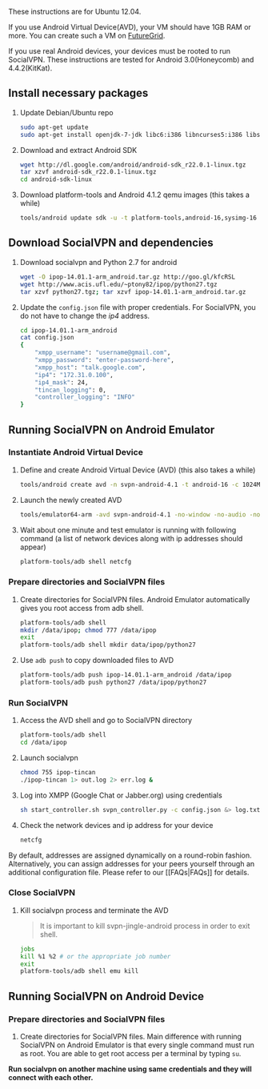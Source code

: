 These instructions are for Ubuntu 12.04. 

If you use Android Virtual Device(AVD), your VM should have 1GB RAM or more.
You can create such a VM on
[FutureGrid](http://manual.futuregrid.org/openstackgrizzly.html).

If you use real Android devices, your devices must be rooted to run SocialVPN.
These instructions are tested for Android 3.0(Honeycomb) and 4.4.2(KitKat).

## Install necessary packages

1.  Update Debian/Ubuntu repo

    ```bash
    sudo apt-get update
    sudo apt-get install openjdk-7-jdk libc6:i386 libncurses5:i386 libstdc++6:i386
    ```

2.  Download and extract Android SDK

    ```bash
    wget http://dl.google.com/android/android-sdk_r22.0.1-linux.tgz
    tar xzvf android-sdk_r22.0.1-linux.tgz
    cd android-sdk-linux
    ```

3.  Download platform-tools and Android 4.1.2 qemu images (this takes a while)

    ```bash
    tools/android update sdk -u -t platform-tools,android-16,sysimg-16
    ```

## Download SocialVPN and dependencies

1.  Download socialvpn and Python 2.7 for android

    ```bash
    wget -O ipop-14.01.1-arm_android.tar.gz http://goo.gl/kfcRSL
    wget http://www.acis.ufl.edu/~ptony82/ipop/python27.tgz
    tar xzvf python27.tgz; tar xzvf ipop-14.01.1-arm_android.tar.gz
    ```

2.  Update the `config.json` file with proper credentials. For SocialVPN, you
    do not have to change the *ip4* address.


    ```bash
    cd ipop-14.01.1-arm_android
    cat config.json
    {
        "xmpp_username": "username@gmail.com",
        "xmpp_password": "enter-password-here",
        "xmpp_host": "talk.google.com",
        "ip4": "172.31.0.100",
        "ip4_mask": 24,
        "tincan_logging": 0,
        "controller_logging": "INFO"
    }
    ```

## Running SocialVPN on Android Emulator
### Instantiate Android Virtual Device

1.  Define and create Android Virtual Device (AVD) (this also takes a while)

    ```bash
    tools/android create avd -n svpn-android-4.1 -t android-16 -c 1024M --abi armeabi-v7a
    ```

2.  Launch the newly created AVD

    ```bash
    tools/emulator64-arm -avd svpn-android-4.1 -no-window -no-audio -no-skin &> log.txt &
    ```

3.  Wait about one minute and test emulator is running with following command (a
    list of network devices along with ip addresses should appear)

    ```bash
    platform-tools/adb shell netcfg
    ```

### Prepare directories and SocialVPN files 
1.  Create directories for SocialVPN files. Android Emulator automatically gives you root access from adb shell.

    ```bash
    platform-tools/adb shell
    mkdir /data/ipop; chmod 777 /data/ipop
    exit
    platform-tools/adb shell mkdir data/ipop/python27
    ```

2.  Use `adb push` to copy downloaded files to AVD

    ```bash
    platform-tools/adb push ipop-14.01.1-arm_android /data/ipop
    platform-tools/adb push python27 /data/ipop/python27
    ```

### Run SocialVPN

1.  Access the AVD shell and go to SocialVPN directory

    ```bash
    platform-tools/adb shell
    cd /data/ipop
    ```

2.  Launch socialvpn

    ```bash
    chmod 755 ipop-tincan
    ./ipop-tincan 1> out.log 2> err.log &
    ```

3.  Log into XMPP (Google Chat or Jabber.org) using credentials

    ```bash
    sh start_controller.sh svpn_controller.py -c config.json &> log.txt &
    ```

4.  Check the network devices and ip address for your device

    ```bash
    netcfg
    ```

   By default, addresses are assigned dynamically on a round-robin fashion. Alternatively, you can assign addresses for your peers yourself through an additional configuration file. Please refer to our [[FAQs|FAQs]] for details.

### Close SocialVPN

1.  Kill socialvpn process and terminate the AVD

    >   It is important to kill svpn-jingle-android process in order to exit
    >   shell.

    ```bash
    jobs
    kill %1 %2 # or the appropriate job number
    exit
    platform-tools/adb shell emu kill
    ```

## Running SocialVPN on Android Device
### Prepare directories and SocialVPN files
1.  Create directories for SocialVPN files. Main difference with running SocialVPN on Android Emulator is that 
every single command must run as root. You are able to get root access per a terminal by typing `su`.


**Run socialvpn on another machine using same credentials and they will connect
with each other.**
